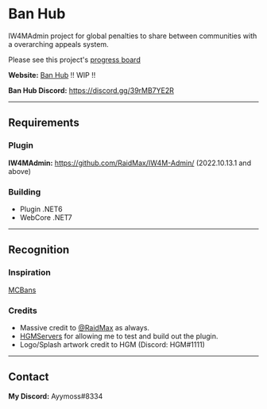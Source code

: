 # Ban Hub
IW4MAdmin project for global penalties to share between communities with a overarching appeals system.

Please see this project's [progress board](https://github.com/users/Ayymoss/projects/1)

**Website:** [Ban Hub](https://banhub.gg/) !! WIP !!

**Ban Hub Discord:** https://discord.gg/39rMB7YE2R 

***
## Requirements
### Plugin
**IW4MAdmin:** https://github.com/RaidMax/IW4M-Admin/ (2022.10.13.1 and above)
### Building
* Plugin .NET6
* WebCore .NET7

***
## Recognition
### Inspiration
[MCBans](https://www.mcbans.com/)
### Credits
* Massive credit to [@RaidMax](https://github.com/RaidMax) as always.
* [HGMServers](https://cod.hgmservers.com/) for allowing me to test and build out the plugin.
* Logo/Splash artwork credit to HGM (Discord: HGM#1111)

***
## Contact
**My Discord:** Ayymoss#8334
